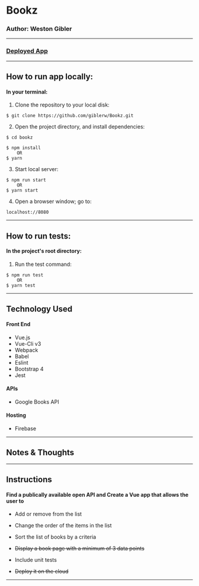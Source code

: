 # Bookz
### Author: Weston Gibler
---
### [Deployed App](https://bookz-by-gibler.firebaseapp.com/ "Bookz App")
---
## How to run app locally:

#### In your terminal:

1. Clone the repository to your local disk:
 ```
$ git clone https://github.com/giblerw/Bookz.git
```

2. Open the project directory, and install dependencies:
```
$ cd bookz
```
```
$ npm install 
    OR 
$ yarn
```

3. Start local server:
```
$ npm run start 
    OR 
$ yarn start

```

4. Open a browser window; go to:
```
localhost://8080
```
---

## How to run tests:

#### In the project's root directory:

1. Run the test command:
```
$ npm run test
    OR
$ yarn test
```
---

## Technology Used

#### Front End
* Vue.js
* Vue-Cli v3
* Webpack 
* Babel
* Eslint
* Bootstrap 4
* Jest
#### APIs
* Google Books API
#### Hosting
* Firebase
---

## Notes & Thoughts

---

## Instructions

#### Find a publically available open API and Create a Vue app that allows the user to

-  Add or remove from the list

-  Change the order of the items in the list

-  Sort the list of books by a criteria

-  ~~Display a book page with a minimum of 3 data points~~

-  Include unit tests

-  ~~Deploy it on the cloud~~
---